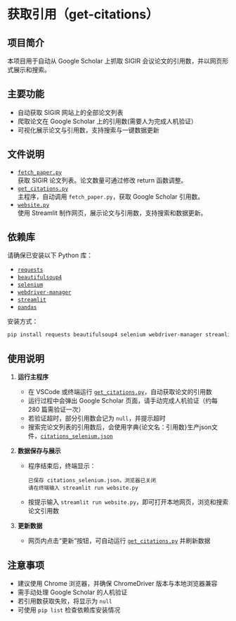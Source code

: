 # 获取引用（get-citations）

## 项目简介

本项目用于自动从 Google Scholar 上抓取 SIGIR 会议论文的引用数，并以网页形式展示和搜索。

## 主要功能

- 自动获取 SIGIR 网站上的全部论文列表
- 爬取论文在 Google Scholar 上的引用数(需要人为完成人机验证）
- 可视化展示论文与引用数，支持搜索与一键数据更新

## 文件说明

- [`fetch_paper.py`](https://github.com/chenxuanyi-hub/get-citations/blob/main/fetch_paper.py)  
  获取 SIGIR 论文列表。论文数量可通过修改 return 函数调整。
- [`get_citations.py`](https://github.com/chenxuanyi-hub/get-citations/blob/main/get_citations.py)  
  主程序，自动调用 `fetch_paper.py`，获取 Google Scholar 引用数。
- [`website.py`](https://github.com/chenxuanyi-hub/get-citations/blob/main/website.py)  
  使用 Streamlit 制作网页，展示论文与引用数，支持搜索和数据更新。

## 依赖库

请确保已安装以下 Python 库：

- [`requests`](https://docs.python-requests.org/en/master/)
- [`beautifulsoup4`](https://www.crummy.com/software/BeautifulSoup/bs4/doc/)
- [`selenium`](https://selenium-python.readthedocs.io/)
- [`webdriver-manager`](https://github.com/SergeyPirogov/webdriver_manager)
- [`streamlit`](https://docs.streamlit.io/)
- [`pandas`](https://pandas.pydata.org/)

安装方式：
```bash
pip install requests beautifulsoup4 selenium webdriver-manager streamlit pandas
```

## 使用说明

1. **运行主程序**
    - 在 VSCode 或终端运行 [`get_citations.py`](https://github.com/chenxuanyi-hub/get-citations/blob/main/get_citations.py)，自动获取论文的引用数
    - 运行过程中会弹出 Google Scholar 页面，请手动完成人机验证（约每 280 篇需验证一次）
    - 若验证超时，部分引用数会记为 `null`，并提示超时
    - 搜索完论文列表的引用数后，会使用字典{论文名：引用数}生产json文件，[`citations_selenium.json`](https://github.com/chenxuanyi-hub/get-citations/blob/main/citations_selenium.json)

2. **数据保存与展示**
    - 程序结束后，终端显示：
      ```
      已保存 citations_selenium.json，浏览器已关闭
      请在终端输入 streamlit run website.py
      ```
    - 按提示输入 `streamlit run website.py`，即可打开本地网页，浏览和搜索论文引用数

3. **更新数据**
    - 网页内点击“更新”按钮，可自动运行 [`get_citations.py`](https://github.com/chenxuanyi-hub/get-citations/blob/main/get_citations.py) 并刷新数据

## 注意事项

- 建议使用 Chrome 浏览器，并确保 ChromeDriver 版本与本地浏览器兼容
- 需手动处理 Google Scholar 的人机验证
- 若引用数获取失败，将显示为 `null`
- 可使用 `pip list` 检查依赖库安装情况

